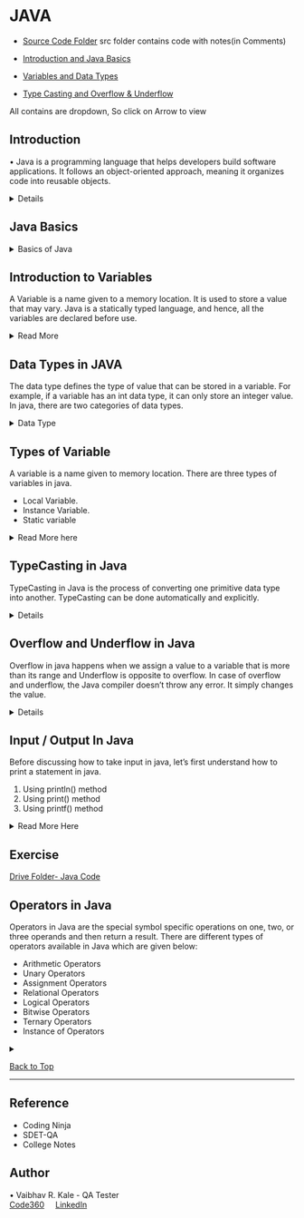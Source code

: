 # JAVA

- [Source Code Folder](https://github.com/vk0708/Java-For-Automation-Tester/tree/main/src)
	src folder contains code with notes(in Comments)
  
- [Introduction and Java Basics](README.md#Introsuction)

- [Variables and Data Types](README.md##IntroductiontoVariables)

- [Type Casting and Overflow & Underflow](README.md##TypeCastinginJava)

All contains are dropdown, So click on Arrow to view

## Introduction
• Java is a programming language that helps developers build software applications. It follows 
an object-oriented approach, meaning it organizes code into reusable objects.

<details>

### Types of Programming Languages
Programming languages can be grouped based on how they're structured:

1. Structured Programming Languages:
    o Examples: C, Python
    o These languages use a logical flow of commands.
    
2. Object-Based Programming Languages:
    o Examples: Visual Basic (VB), VBScript, Python
    o They support some object-oriented programming (OOP) ideas like classes and objects, but not inheritance.
    
3. Object-Oriented Programming (OOP) Languages:
    o Examples: C++, Java, C#, Python
    o These languages support all OOP concepts.

###  OOP (Object Oriented Programming) Concepts
1. Class
2. Object
3. Polymorphism
4. Inheritance
5. Abstraction
6. Encapsulation
</details>

## Java Basics 
<details>

<summary>Basics of Java</summary>
### Java Features

1. Platform Independent: Java can run on any device with Java Runtime Environment (JRE), 
making it versatile.

2. Case Sensitive: Java treats uppercase and lowercase letters as different (e.g., a is not the 
same as A).

### Java Components

1. JDK (Java Development Kit): Tools for developing Java applications.
2. JRE (Java Runtime Environment): Needed to run Java applications.
3. JVM (Java Virtual Machine): Runs the Java code on your device.

### Core Java vs. Advanced Java

• Core Java: Focuses on the basics (Java SE).
• Advanced Java: Covers more specialized topics (Java EE), like web services and databases.

### Java Versions

• JDK 8: Created by Sun Microsystems, now managed by Oracle.
• Latest Version: JDK 22.
• Recommended Version: JDK 11+ for most uses.
• Java Distributions:
    o Community Edition: Free and open-source (OpenJDK).
    o Licensed Edition: Commercial with long-term support (Oracle JDK).

### JDK Download & Installation (Refer the installation document)

• Download and Install JDK
• Set Java Path inside environment variables
• Verify Installation inside command prompt
Eclipse IDE Download & Installation (Refer the installation document)
• Download Eclipse IDE and install it.
• Launch eclipse and create new java project.

### Setting Up a Java Project in Eclipse

1. Create a New Java Project: File → New → Java Project
2. Create a New Package: Right-click on src → New → Package
3. Create a New Class: Right-click on the package → New → Class

### Java Naming Conventions

1. Start with an uppercase letter (e.g., MyClass).
2. Class names shouldn't begin with numbers.
3. Underscores (_) are allowed in class names.
4. Avoid using special characters.
5. Numbers are allowed but not as the first character.

### Comments in Java

• Single-Line Comment: // This is a comment
• Multi-Line Comment: /* This is a multi-line comment */

### Keyboard Shortcuts

• Auto-Complete System Output: Type Syso then press Ctrl + Space (or CMD + Space on Mac).
• Single-Line Comment: Press Ctrl + /
• Multi-Line Comment: Press Ctrl + Shift + /

[Back to Top](README.md#java)

</details>

## Introduction to Variables

A Variable is a name given to a memory location. It is used to store a value that may vary. Java is a statically typed language, and hence, all the variables are declared before use.  

<details>
<summary>Read More</summary>

### Variable Declaration
In Java, we can declare variables as follows:

type: Type of the data that can be stored in this variable. It can be int, float, double, etc.
name: Name given to the variable.
data_type variable_name;

Example: int x;

In this way, we can only create a variable in the memory location. Currently, it doesn’t have any value. We can assign the value in this variable by using two ways:
• By using variable initialization.
• By taking input
Here, we have discussed only the first way, i.e. variable initialization. We will discuss the second way later.

data_type variable_name = value;
Example: int x = 10;

### Java Keywords:
 
Keywords in Java are also known as reserved words. These are the predefined words therefore they can’t be used as a variable name. If we will use keywords as a variable name, the result will be a compile-time error. The list of all the Java Keywords is given below.

[Back to Top](README.md#java)
</details>

## Data Types in JAVA
The data type defines the type of value that can be stored in a variable. For example, if a variable has an int data type, it can only store an integer value. In java, there are two categories of data types.

<details>
<summary>Data Type</summary>


1. Primitive Data Type: A primitive data type is predefined by the language and is named by a keyword or reserved keyword. There are eight types of primitive data types in java such as boolean, char, int, short, byte, long, float, and double.
- boolean: boolean data type specifies only one bit of information and it is used to store only two possible values either true or false.
- byte: byte data type is 8 bit signed two’s complement integer. Its value lies between -128 to 127. It has a minimum value of -128 and a maximum value of 127 (inclusive). The byte data type is most commonly used to save memory in large arrays.
- short: short data type is a 16-bit signed two’s complement integer. It can hold any number between -32768 to 32767 (inclusive). Like byte data type, it is commonly used to save memory in large arrays.
- int: int data type is 32-bit signed two’s complement integer. It can hold the number between -2,147,483,648 to 2,147,483,648. The default value of the int data type is 0.
long: long data type is 64-bit two’s complement integer. It can hold the number between -2^63 to 2^63-1. The default value of long data type is 0.
- float: float data type is used to store floating-point numbers. The float data type is a single-precision 32-bit IEEE 754 floating-point. It can hold 6 to 7 decimal digits. It is recommended to use float instead of double if you need to save memory in large arrays of floating-point numbers. The default value of float is 0.0f.
- double: double data type is generally used to store decimal values. The double data type is a double-precision 64-bit IEEE 754 floating-point. For decimal values, this data type is generally the default choice. The default value of double is 0.0d.
- char: The char data type is used to store characters. The char data type is a single 16-bit Unicode character. 
 

2. Non-Primitive Data Type: Non-Primitive data type refers to the objects. ArrayList and String are some of the examples of Non-Primitive data type. We will discuss the Non-Primitive data type later. 

Example
```java
// Primitive Data Types
int price = 5000;                               // Integer Value
float rateOfInterest = 5.99f;                   // Floating point number
char ch = 'a';                                  // Character

// Non-Primitive Data Types
String str = "Coding Ninjas";                   // String
```
[Back to Top](README.md#java)

</details>

## Types of Variable

A variable is a name given to memory location. There are three types of variables in java.

- Local Variable.
- Instance Variable.
- Static variable

<details>
<summary>
Read More here
</summary>

1. Local Variables: A variable that is defined inside a block, method body, or constructor is called a local variable. These variables are created when the methods are called and they get destroyed when the methods are executed and return to the caller. 
The initialization of the local variable is mandatory. If you don’t initialize the variable before use, the compiler will give a compile-time error.

```java
public class Addition {
   
   // Function to add two numbers
   public void add() {
      // Local variables
      int a = 10;
      int b = 20;
      int c = a + b;
      
      // Printing the sum
      System.out.println(c);
   }

   // Driver Code
   public static void main(String args[]) {
      // Creating an object of Addition class
      Addition obj = new Addition();
      // Function Call
      obj.add();
   }
}
```
 2. Instance Variables: A variable that is declared inside the class but outside the method body, block, or constructor is known as an instance variable. It is a non-static variable. These variables are created when an instance (object) of the class is created and are destroyed when the object is destroyed. Initialization of the instance variable is not mandatory. Even If you don’t initialize the instance variable, it has a default value in it. Instance variables can be accessed only by creating the object of the class.
 
```java
class Student {

	// These are instance variables
	// these are declared inside the 
	// class but outside the method body
	String name;
	int rollno;
}

public class StudentRecords {
	public static void main(String args[]) {
      	// Creating Student class object
    	Student obj = new Student();

       // Assigning values in the variables
    	obj.name = "Ram";
    	obj.rollno = 10;

      	// Printing name and rollno
    	System.out.println(obj.name);
    	System.out.println(obj.rollno);
	}
}
```

3. Static Variables: A variable that is declared as static is known as a static variable. It is also known as a class variable. These variables are created at the beginning of the program execution and destroyed automatically when the program execution ends. We can create only a single copy of a static variable. To access the static variables, we don’t need to create the object of the class. We can simply access the static variable as
 ```java
 class Student { 
 
	// static variables 
	public static int rollno; 
	public static String name = "Ram"; 
} 

public class StudentDemo { 
	public static void main(String args[]) 
	{ 
		// accessing static variable without creating object 
		Student.rollno = 10; 
		System.out.println(Student.name + " 's rollno is :" + Student.rollno); 
	} 
} 
 ```
[Back to Top](README.md#java)

</details>

## TypeCasting in Java

TypeCasting in Java is the process of converting one primitive data type into another. TypeCasting can be done automatically and explicitly. 

<details>

When we assign the value of one data type to another data type, then there is a chance that two data types might not be compatible with each other. The Java compiler will automatically perform the conversion if the data types are consistent. This type of conversion is known as Automatic Type Conversion. If the java compiler cannot perform the conversion automatically, they need to be cast explicitly. 

There are two types of TypeCasting in Java.

• Widening or Automatic Type Conversion.

• Narrowing or Explicit Type Conversion.

1. Widening or Automatic Type Conversion: When we assign a value of a smaller data type to a large data type, this process is known as Widening Type Casting. It is also known as Automatic Type Conversion because the Java compiler will perform the conversion automatically. This can happen only when the two data types are compatible. 

```java
byte -> short -> int -> long -> float -> double ( Widening or Automatic Type Conversion)
 ```
### Example 
```java
public class WideningConversation {
    public static void main(String args[]) {

        // Automatic Type Conversion.
        int i = 2147483647; // Int max value in java.
        long l = i; // Automatically converted to long, now we can extend l's value.
        l = l + 1;
        double d = l; // Automatically converted to double.
        System.out.println("Int value : " + i);
        System.out.println("Long value : " + l);
        System.out.println("Double value : " + d);
    }
}

## Output:
Int value : 2147483647
Long value : 2147483648
Double value : 2.147483648E9
```
1. Narrowing or Explicit Type Conversion: When we assign a value of a large data type to a small data type, the process is known as Narrowing Type Casting. This can’t be done automatically. We need to convert the type explicitly. If we don’t perform casting, the java compiler will give a compile-time error. 
```java
double -> float -> long -> int -> short -> byte  ( Narrowing or Explicit Type Conversion)
```
### Example:
```java
public class ExplicitConversation {
	public static void main(String args[]) {

		// Explicit Type Conversion
		double d = 25.123;
		int i = (int) d;
		byte b = (byte) i;
		System.out.println("Double value : " + d);
		System.out.println("Int value : " + i);
		System.out.println("Byte value : " + b);
	}
}

## Output
Double value : 25.123
Int value : 25
Byte value : 25
```
</details>

## Overflow and Underflow in Java

Overflow in java happens when we assign a value to a variable that is more than its range and Underflow is opposite to overflow. In case of overflow and underflow, the Java compiler doesn’t throw any error. It simply changes the value. 

<details>
For example, in the case of an int variable, its size is 4 bytes or 32 bits. The maximum value of int data type is 2,147,483,647  (Integer.MAX_VALUE) and after incrementing 1 on this value, it will return -2,147,483,648 (Integer.MIN_VALUE). This is known as overflow. The minimum value of int data type is -2,147,483,648  (Integer.MIN_VALUE) and after decrementing 1 on this value, it will return 2,147,483,647 (Integer.MAX_VALUE). This is known as underflow in Java.

Example:
```java
public class OverflowExample {
	public static void main(String args[]) {	
		// Overflow
		int overFlow = 2147483647;
		System.out.println(“Overflow : “ + (overFlow + 1));         
		
		// Underflow
		int underFlow = -2147483648;
		System.out.println(“Underflow : “ + (underFlow - 1));     	
 	}
}

- Output:
Overflow : -2147483648
Underflow : 2147483647
```
</details>

## Input / Output In Java
Before discussing how to take input in java, let’s first understand how to print a statement in java. 

1. Using println() method <br>
2. Using print() method <br>
3. Using printf() method

<details>
<summary>Read More Here</summary>

### 1.Using println() method: 
In java, we usually use println() method to print the text on the console. The text is passed as the parameter to this method in the form of string. This method prints the text on the console, and after printing the text, the cursor remains at the start of the next line at the console. The next printing takes place from the next line.<br>
Example:
```java
System.out.println(“Vaibhav”);
System.out.println(“Kale”);
#Output:
Vaibhav
Kale
```

### 2. Using print() method: 
In java, we usually use print() method to print the text on the console. The text is passed as the parameter to this method in the form of string. This method prints the text on the console, and after printing the text, the cursor remains at the end of the text at the console. The next printing takes place from just here.<br>
Example:
```java
System.out.print(“Vaibhav”);
System.out.print(“Kale”);
# Output:
VaibhavKale
```

### 3.Using printf() method: 
The printf() method in java is used to print formatted data on the console. The print() and println() method take single arguments, but printf() method may take multiple arguments.<br>
Example:
```java
// this will print upto 2 decimal places
System.out.printf(“"Formatted with precision: PI = %.2f\n", Math.PI”);

// Automatically appends Zeros to the 
// rightmost part of the decimal
float n = 5.2f;
System.out.printf(“Formatted to specific width: n = %.4f\n", n”);

Output:
Formatted with precision: PI = 3.14
Formatted to specific width: n = 5.2000
```
### Other Example:
```java
public class Test {
	public static void main(String args[]) {
		int age = 21;
		String firstName = "King";
		String lastName = "Kong";

		System.out.println("My name is " + firstName + " " + lastName);
		System.out.println("My age is " + age);
	}
}
** Output:
My name is King Kong
My age is 21
```

## Taking input in java
In Java, there are mainly two ways to get the input from the user.
- Using Scanner class
- Using BufferedReader class

### 1. Using Scanner class: 
Scanner is a class in java that is used to take input from the user. It is present in the java.util package. Scanner class is one of the most preferable ways to take input from the user. This class is used to read the input of primitive types such as int, double, long, etc. and String. You need to import the java.util package before using the Scanner class.

Methods of Scanner class in Java:<br>
![image](https://github.com/user-attachments/assets/7d875c54-a6b6-4575-918e-d084d60ce6f9)

Example 1: Taking int value from the user
```java
import java.util.Scanner;
class TakingInputFromUser {
     public static void main(String argo[]) {
 
            // Creating an object of Scanner class
            Scanner sc = new Scanner(System.in);
 
            // Read integer value from the user
            System.out.println(“Enter first number :”);
            int a = sc.nextInt();
 
            System.out.println(“Enter second number :”);
            int b = sc.nextInt();
 
          // Adding two values
          int c = a + b;
 
         // Printing the sum
         System.out.println(“Sum is : “ +c);
    }
}

## Output:
Enter first number : 10
Enter second number : 20
Sum is : 30
```
Example 2: Taking String from the user
```java
import.java.util.Scanner;
class TakingInputFromUser {
      public static void main(String arg[]) {
             Scanner sc = new Scanner(System.in);
             System.out.println(“Enter a String : “);
             // Read a string from the user
             String str = sc.nextLine();
             System.out.println(“Your entered string is : “ + str);
    }
}
```
</details>

## Exercise
[Drive Folder- Java Code](https://drive.google.com/drive/folders/13RLZ635Pk6msN_tWA2gGjXme3wLFthBh?usp=sharing)

## Operators in Java
Operators in Java are the special symbol specific operations on one, two, or three operands and then return a result. There are different types of operators available in Java which are given below:

- Arithmetic Operators
- Unary Operators
- Assignment Operators
- Relational Operators
- Logical Operators
- Bitwise Operators
- Ternary Operators
- Instance of Operators
<details>
<summary></summary>
</details>

[Back to Top](README.md#java)
<hr>

## Reference
- Coding Ninja
- SDET-QA
- College Notes

## Author 

• Vaibhav R. Kale - QA Tester<br>
[Code360](https://www.naukri.com/code360/profile/CoderVK) &nbsp; &nbsp;
[LinkedIn](https://www.linkedin.com/in/vaibhav-kale)


